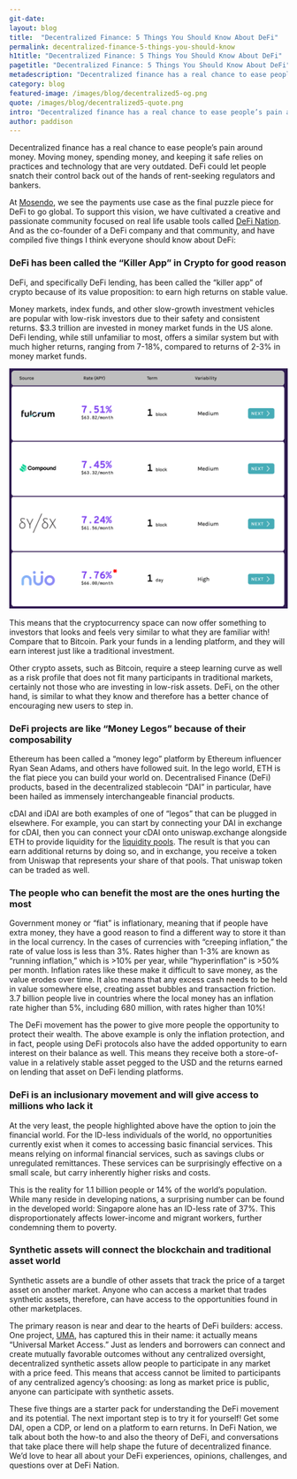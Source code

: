 ```yaml
---
git-date:
layout: blog
title:  "Decentralized Finance: 5 Things You Should Know About DeFi"
permalink: decentralized-finance-5-things-you-should-know
h1title: "Decentralized Finance: 5 Things You Should Know About DeFi"
pagetitle: "Decentralized Finance: 5 Things You Should Know About DeFi"
metadescription: "Decentralized finance has a real chance to ease people’s pain around money. Moving money, spending money, and keeping it safe relies on practices and technology that are very outdated."
category: blog
featured-image: /images/blog/decentralized5-og.png
quote: /images/blog/decentralized5-quote.png
intro: "Decentralized finance has a real chance to ease people’s pain around money."
author: paddison
---
```

Decentralized finance has a real chance to ease people’s pain around money. Moving money, spending money, and keeping it safe relies on practices and technology that are very outdated. DeFi could let people snatch their control back out of the hands of rent-seeking regulators and bankers.

At [Mosendo](https://mosendo.com/), we see the payments use case as the final puzzle piece for DeFi to go global.  To support this vision, we have cultivated a creative and passionate community focused on real life usable tools called [DeFi Nation](http://www.joindefination.com).  And as the co-founder of a DeFi company and that community, and have compiled five things I think everyone should know about DeFi:

### DeFi has been called the “Killer App” in Crypto for good reason

DeFi, and specifically DeFi lending, has been called the “killer app” of crypto because of its value proposition: to earn high returns on stable value.  

Money markets, index funds, and other slow-growth investment vehicles are popular with low-risk investors due to their safety and consistent returns. $3.3 trillion are invested in money market funds in the US alone.  DeFi lending, while still unfamiliar to most, offers a similar system but with much higher returns, ranging from 7-18%, compared to returns of 2-3% in money market funds.

![](/images/blog/Earn-Income-DeFi-Pulse.png)

This means that the cryptocurrency space can now offer something to investors that looks and feels very similar to what they are familiar with! Compare that to Bitcoin.  Park your funds in a lending platform, and they will earn interest just like a traditional investment.

Other crypto assets, such as Bitcoin, require a steep learning curve as well as a risk profile that does not fit many participants in traditional markets, certainly not those who are investing in low-risk assets.  DeFi, on the other hand, is similar to what they know and therefore has a better chance of encouraging new users to step in.

### DeFi projects are like “Money Legos” because of their composability

Ethereum has been called a “money lego” platform by Ethereum influencer Ryan Sean Adams, and others have followed suit. In the lego world, ETH is the flat piece you can build your world on.   Decentralised Finance (DeFi) products, based in the decentralized stablecoin “DAI” in particular, have been hailed as immensely interchangeable financial products.

cDAI and iDAI are both examples of one of “legos” that can be plugged in elsewhere.  For example, you can start by connecting your DAI in exchange for cDAI, then you can connect your cDAI onto uniswap.exchange alongside ETH to provide liquidity for the [liquidity pools](/uniswap-liquidity-pools).  The result is that you can earn additional returns by doing so, and in exchange, you receive a token from Uniswap that represents your share of that pools.  That uniswap token can be traded as well.

### The people who can benefit the most are the ones hurting the most

Government money or “fiat” is inflationary, meaning that if people have extra money, they have a good reason to find a different way to store it than in the local currency.  In the cases of currencies with “creeping inflation,” the rate of value loss is less than 3%. Rates higher than 1-3% are known as “running inflation,” which is >10% per year,  while “hyperinflation” is >50% per month. Inflation rates like these make it difficult to save money, as the value erodes over time. It also means that any excess cash needs to be held in value somewhere else, creating asset bubbles and transaction friction.  3.7 billion people live in countries where the local money has an inflation rate higher than 5%, including 680 million, with rates higher than 10%!

The DeFi movement has the power to give more people the opportunity to protect their wealth.  The above example is only the inflation protection, and in fact, people using DeFi protocols also have the added opportunity to earn interest on their balance as well.  This means they receive both a store-of-value in a relatively stable asset pegged to the USD and the returns earned on lending that asset on DeFi lending platforms.

### DeFi is an inclusionary movement and will give access to millions who lack it

At the very least, the people highlighted above have the option to join the financial world.  For the ID-less individuals of the world, no opportunities currently exist when it comes to accessing basic financial services.  This means relying on informal financial services, such as savings clubs or unregulated remittances. These services can be surprisingly effective on a small scale, but carry inherently higher risks and costs.

This is the reality for 1.1 billion people or 14% of the world’s population.  While many reside in developing nations, a surprising number can be found in the developed world: Singapore alone has an ID-less rate of 37%.  This disproportionately affects lower-income and migrant workers, further condemning them to poverty.

### Synthetic assets will connect the blockchain and traditional asset world

Synthetic assets are a bundle of other assets that track the price of a target asset on another market.  Anyone who can access a market that trades synthetic assets, therefore, can have access to the opportunities found in other marketplaces.  

The primary reason is near and dear to the hearts of DeFi builders: access. One project, [UMA](/uma), has captured this in their name: it actually means “Universal Market Access.”  Just as lenders and borrowers can connect and create mutually favorable outcomes without any centralized oversight, decentralized synthetic assets allow people to participate in any market with a price feed.  This means that access cannot be limited to participants of any centralized agency’s choosing: as long as market price is public, anyone can participate with synthetic assets.

These five things are a starter pack for understanding the DeFi movement and its potential.  The next important step is to try it for yourself!  Get some DAI, open a CDP, or lend on a platform to earn returns.  In DeFi Nation, we talk about both the how-to and also the theory of DeFi, and conversations that take place there will help shape the future of decentralized finance.  We’d love to hear all about your DeFi experiences, opinions, challenges, and questions over at DeFi Nation.
